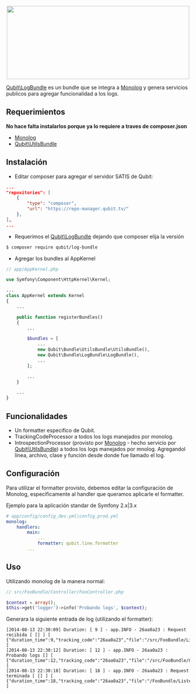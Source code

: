 <p align="center">
    <a href="https://symfony.com" target="_blank">
        <img width=500 height=200 src="https://stcloudfront.qubit.tv/assets/public/qubit/qubit-ar/prod/images/logo-qubit-azul.svg">
    </a>
</p>

[Qubit\LogBundle][3] es un bundle que se integra a [Monolog][1] y genera servicios publicos para agregar funcionalidad a los logs.

Requerimientos
--------------
**No hace falta instalarlos porque ya lo requiere a traves de composer.json**

* [Monolog][1]
* [Qubit\UtilsBundle][2]

Instalación
-----------

* Editar composer para agregar el servidor SATIS de Qubit:

```json
...
"repositories": [
    {
        "type": "composer",
        "url": "https://repo-manager.qubit.tv/"
    },
],
...
```

* Requerimos el [Qubit\LogBundle][3] dejando que composer elija la versión

```bash
$ composer require qubit/log-bundle
```

* Agregar los bundles al AppKernel

```php
// app/AppKernel.php

use Symfony\Component\HttpKernel\Kernel;

...
class AppKernel extends Kernel
{
    ...

    public function registerBundles()
    {
        ...

        $bundles = [
            ...
            new Qubit\Bundle\UtilsBundle\UtilsBundle(),
            new Qubit\Bundle\LogBundle\LogBundle(),
            ...
        ];

        ...
    }

    ...
}
```


Funcionalidades
---------------

* Un formatter especifico de Qubit.
* TrackingCodeProcessor a todos los logs manejados por monolog.
* IntrospectionProcessor (provisto por [Monolog][1] - hecho servicio por [Qubit\UtilsBundle][2]) a todos los logs manejados por mnolog. Agregandol línea, archivo, clase y función desde donde fue llamado el log.

Configuración
-------------

Para utilizar el formatter provisto, debemos editar la configuración de Monolog, especificamente al handler que queramos aplicarle el formatter.

Ejemplo para la aplicación standar de Symfony 2.x|3.x

```yaml
# app/config/config_dev.yml|config_prod.yml
monolog:
    handlers:
        main:
            ...
            formatter: qubit.line.formatter
        ...
```

Uso
---
Utilizando monolog de la manera normal:

```php
// src/FooBundle/Controller/FooController.php

$context = array();
$this->get('logger')->info('Probando logs', $context);
```

Generara la siguiente entrada de log (utilizando el formatter):
```
[2014-08-13 22:30:09] Duration: [ 9 ] - app.INFO - 26aa0a23 : Request recibida [ [] ] [ {"duration_time":9,"tracking_code":"26aa0a23","file":"/src/FooBundle/Listener/LogRequestListener.php","line":32,"class":"FooBundle\\Listener\\LogRequestListener","function":"onKernelRequest"} ]
[2014-08-13 22:30:12] Duration: [ 12 ] - app.INFO - 26aa0a23 : Probando logs [] [ {"duration_time":12,"tracking_code":"26aa0a23","file":"/src/FooBundle/Controller/FooController.php","line":29,"class":"FooBundle\\Controller\\FooController","function":"functionalLoggerAction"} ]
[2014-08-13 22:30:18] Duration: [ 18 ] - app.INFO - 26aa0a23 : Request terminada [ [] ] [ {"duration_time":18,"tracking_code":"26aa0a23","file":"/FooBundle/Listener/LogRequestListener.php","line":44,"class":"FooBundle\\Listener\\LogRequestListener","function":"onKernelResponse"} ]
```

[1]: https://github.com/Seldaek/monolog
[2]: http://git.qubit.tv:8888/Qubit/UtilsBundle
[3]: http://git.qubit.tv:8888/Qubit/LogBundle
